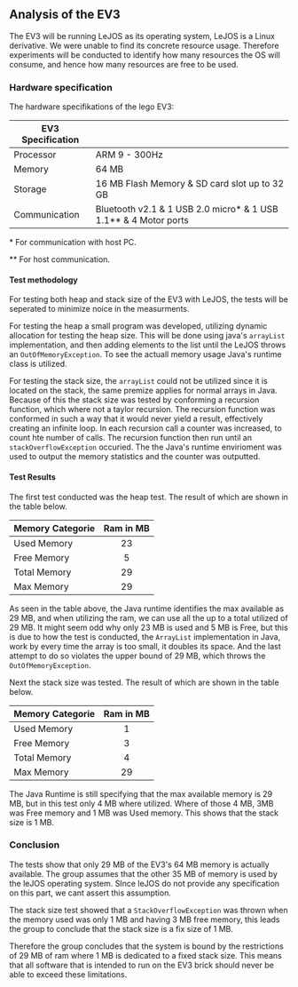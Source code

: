 
## Analysis of the EV3 


The EV3 will be running LeJOS as its operating system, LeJOS is a Linux derivative. We were unable to find its concrete resource usage. Therefore experiments will be conducted to identify how many resources the OS will consume, and hence how many resources are free to be used.

### Hardware specification
The hardware specifikations of the lego EV3:

| EV3 Specification        |             |
| ------------- |:-------------|
| Processor     | ARM 9 - 300Hz |
| Memory      | 64 MB |
| Storage | 16 MB Flash Memory & SD card slot up to 32 GB |
| Communication | Bluetooth v2.1 & 1 USB 2.0 micro\* & 1 USB 1.1** & 4 Motor ports

<!-- https://web.archive.org/web/20150224035959/http://service.lego.com/en-us/helptopics/products/themes/mindstorms/mindstorms-ev3/ev3-and-nxt-differences -->

\* For communication with host PC.

** For host communication.

#### Test methodology
For testing both heap and stack size of the EV3 with LeJOS, the tests will be seperated to minimize noice in the measurments.

For testing the heap a small program was developed, utilizing dynamic allocation for testing the heap size. This will be done using java's `arrayList` implementation, and then adding elements to the list until the LeJOS throws an `OutOfMemoryException`. To see the actuall memory usage Java's runtime class is utilized.

For testing the stack size, the `arrayList` could not be utilized since it is located on the stack, the same premize applies for normal arrays in Java. Because of this the stack size was tested by conforming a recursion function, which where not a taylor recursion. The recursion function was conformed in such a way that it would never yield a result, effectively creating an infinite loop. In each recursion call a counter was increased, to count hte number of calls. The recursion function then run until an `stackOverflowException` occuried. The the Java's runtime envirioment was used to output the memory statistics and the counter was outputted.

<!-- http://hg.openjdk.java.net/jdk7/jdk7/jdk/file/tip/src/share/classes/java/util/ArrayList.java -->
#### Test Results 

The first test conducted was the heap test. The result of which are shown in the table below.

| Memory Categorie | Ram in MB |
| ---------------- | :-------: |
| Used Memory      | 23        |
| Free Memory      | 5         |
| Total Memory     | 29        |
| Max Memory       | 29        |

As seen in the table above, the Java runtime identifies the max available as 29 MB, and when utilizing the ram, we can use all the up to a total utilized of 29 MB. It might seem odd why only 23 MB is used and 5 MB is Free, but this is due to how the test is conducted, the `ArrayList` implementation in Java, work by every time the array is too small, it doubles its space. And the last attempt to do so violates the upper bound of 29 MB, which throws the `OutOfMemoryException`.

Next the stack size was tested. The result of which are shown in the table below.

| Memory Categorie       | Ram in MB |
| ---------------------- | :-------: |
| Used Memory            | 1         |
| Free Memory            | 3         |
| Total Memory           | 4         |
| Max Memory             | 29        |

The Java Runtime is still specifying that the max available memory is 29 MB, but in this test only 4 MB where utilized. Where of those 4 MB, 3MB was Free memory and 1 MB was Used memory. This shows that the stack size is 1 MB.

### Conclusion

The tests show that only 29 MB of the EV3's 64 MB memory is actually available. The group assumes that the other 35 MB of memory is used by the leJOS operating system. SInce leJOS do not provide any specification on this part, we cant assert this assumption.

The stack size test showed that a `StackOverflowException` was thrown when the memory used was only 1 MB and having 3 MB free memory, this leads the group to conclude that the stack size is a fix size of 1 MB.

Therefore the group concludes that the system is bound by the restrictions of 29 MB of ram where 1 MB is dedicated to a fixed stack size. This means that all software that is intended to run on the EV3 brick should never be able to exceed these limitations.
